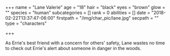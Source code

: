 +++
name = "Lane Valerie"
age = "18"
hair = "black"
eyes = "brown"
glow = ""
species = "human"
subcategories = []
rank = 0
abilities = []
date = "2018-02-22T13:37:47-06:00"
firstpath = "/img/char_pic/lane.jpg"
secpath = ""
type = "characters"

+++

As Errie's best friend with a concern for others' safety, Lane wastes no time to check out Errie's alert about someone in danger in the woods.